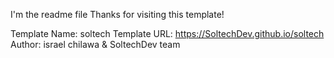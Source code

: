 I'm the readme file 
Thanks for visiting this template!

Template Name: soltech 
Template URL: https://SoltechDev.github.io/soltech
Author: israel chilawa & SoltechDev team

